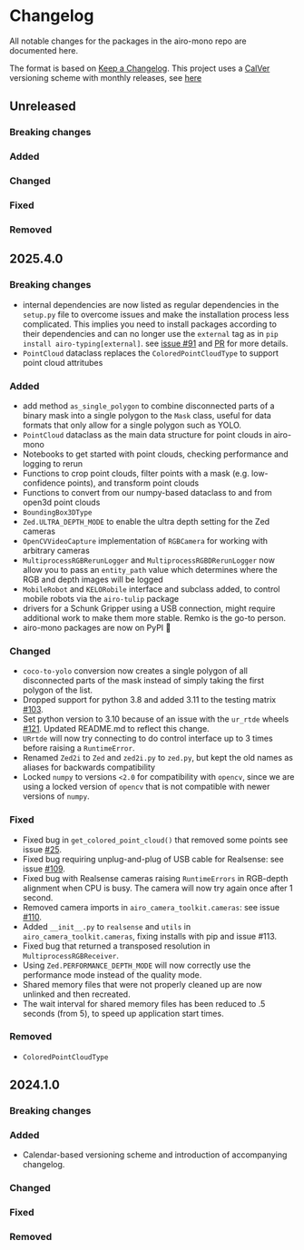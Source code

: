 # Changelog

All notable changes for the packages in the airo-mono repo are documented here.

The format is based on [Keep a Changelog](https://keepachangelog.com/en/1.0.0/).
This project uses a [CalVer](https://calver.org/) versioning scheme with monthly releases, see [here](versioning.md)

## Unreleased

### Breaking changes

### Added

### Changed

### Fixed

### Removed

## 2025.4.0

### Breaking changes
 - internal dependencies are now listed as regular dependencies in the `setup.py` file to overcome issues and make the installation process less complicated. This implies you need to install packages according to their dependencies and can no longer use the `external` tag as in `pip install airo-typing[external]`.
 see [issue #91](https://github.com/airo-ugent/airo-mono/issues/91) and
 [PR](https://github.com/airo-ugent/airo-mono/pull/108) for more details.
 - `PointCloud` dataclass replaces the `ColoredPointCloudType` to support point cloud attritubes

### Added
- add method `as_single_polygon` to combine disconnected parts of a binary mask into a single polygon to the `Mask` class, useful for data formats that only allow for a single polygon such as YOLO.
- `PointCloud` dataclass as the main data structure for point clouds in airo-mono
- Notebooks to get started with point clouds, checking performance and logging to rerun
- Functions to crop point clouds, filter points with a mask (e.g. low-confidence points), and transform point clouds
- Functions to convert from our numpy-based dataclass to and from open3d point clouds
- `BoundingBox3DType`
- `Zed.ULTRA_DEPTH_MODE` to enable the ultra depth setting for the Zed cameras
- `OpenCVVideoCapture` implementation of `RGBCamera` for working with arbitrary cameras
- `MultiprocessRGBRerunLogger` and `MultiprocessRGBDRerunLogger` now allow you to pass an `entity_path` value which determines where the RGB and depth images will be logged
- `MobileRobot` and `KELORobile` interface and subclass added, to control mobile robots via the `airo-tulip` package
- drivers for a Schunk Gripper using a USB connection, might require additional work to make them more stable. Remko is the go-to person.
- airo-mono packages are now on PyPI 🎉

### Changed
- `coco-to-yolo` conversion now creates a single polygon of all disconnected parts of the mask instead of simply taking the first polygon of the list.
- Dropped support for python 3.8 and added 3.11 to the testing matrix [#103](https://github.com/airo-ugent/airo-mono/issues/103).
- Set python version to 3.10 because of an issue with the `ur_rtde` wheels [#121](https://github.com/airo-ugent/airo-mono/issues/121). Updated README.md to reflect this change.
- `URrtde` will now try connecting to do control interface up to 3 times before raising a `RuntimeError`.
- Renamed `Zed2i` to `Zed` and `zed2i.py` to `zed.py`, but kept the old names as aliases for backwards compatibility
- Locked `numpy` to versions `<2.0` for compatibility with `opencv`, since we are using a locked version of `opencv` that is not compatible with newer versions of `numpy`.

### Fixed
- Fixed bug in `get_colored_point_cloud()` that removed some points see issue [#25](https://github.com/airo-ugent/airo-mono/issues/25).
- Fixed bug requiring unplug-and-plug of USB cable for Realsense: see issue [#109](https://github.com/airo-ugent/airo-mono/issues/109).
- Fixed bug with Realsense cameras raising `RuntimeErrors` in RGB-depth alignment when CPU is busy. The camera will now try again once after 1 second.
- Removed camera imports in `airo_camera_toolkit.cameras`: see issue [#110](https://github.com/airo-ugent/airo-mono/issues/).
- Added `__init__.py` to `realsense` and `utils` in `airo_camera_toolkit.cameras`, fixing installs with pip and issue #113.
- Fixed bug that returned a transposed resolution in `MultiprocessRGBReceiver`.
- Using `Zed.PERFORMANCE_DEPTH_MODE` will now correctly use the performance mode instead of the quality mode.
- Shared memory files that were not properly cleaned up are now unlinked and then recreated.
- The wait interval for shared memory files has been reduced to .5 seconds (from 5), to speed up application start times.

### Removed
- `ColoredPointCloudType`

## 2024.1.0

### Breaking changes

### Added
- Calendar-based versioning scheme and introduction of accompanying changelog.

### Changed

### Fixed

### Removed

